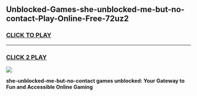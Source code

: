 
## Unblocked-Games-she-unblocked-me-but-no-contact-Play-Online-Free-72uz2
<h3>
<a href="https://premium76.site?title=she-unblocked-me-but-no-contact&ref=26A">CLICK TO PLAY</a></h3>
<hr>

<h3>
<a href="https://premium76.site?title=she-unblocked-me-but-no-contact&ref=26A">CLICK 2 PLAY</a>
  
</h3>

<a href="https://premium76.site?title=she-unblocked-me-but-no-contact&ref=26A"><img src="https://clearcache.store/games.png"></a>


**she-unblocked-me-but-no-contact games unblocked: Your Gateway to Fun and Accessible Online Gaming**
